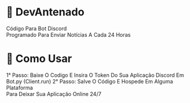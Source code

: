 # 🤖 DevAntenado
Código Para Bot Discord<br>Programado Para Enviar Notícias A Cada 24 Horas
# 📖 Como Usar
1° Passo: Baixe O Codigo E Insira O Token Do Sua Aplicação Discord Em Bot.py (Client.run)
2° Passo: Salve O Código E Hospede Em Alguma Plataforma<br>Para Deixar Sua Aplicação Online 24/7
